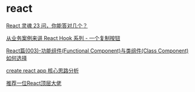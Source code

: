 # react

[React 灵魂 23 问，你能答对几个？](https://mp.weixin.qq.com/s?__biz=MzUxNzk1MjQ0Ng==&mid=2247489463&idx=1&sn=54685960428f0200f9b5feefcbec17fa&chksm=f9911166cee69870649aa9574b8323822171f323a56dbf35a771ef3b09e36618213af22c34a1&mpshare=1&scene=24&srcid=1227VJvbhjUfavD6OOtl428s&sharer_sharetime=1609043499358&sharer_shareid=18af4598a510ab1911de864d55f65d3a&key=ea7446b0013173847508610d9e93d8a92f204f90f47e3a39ce252f2f85e2d5a864a7c77211baf1f9e882e8f69da3ae8f0a2089c4a4755f348365c743f9ba59b50a29d22e9b0639755e14e06f2c37a268eea1b6ff4c4afbe556cfca27d26e6cfd7aeaa79fc721342b9b7fecfc53ce8915f74a01031884a1d48292f104a8a0ae92&ascene=14&uin=Mzc2MjkyMjk0MQ%3D%3D&devicetype=Windows+10+x64&version=6300002f&lang=zh_CN&exportkey=A5XQY%2F0ShDlTblLE78fNfdc%3D&pass_ticket=uG0ITW7VbQre912sCs3w03oa5DNRIG3UHrL1%2FYIYsorCPizXQjGGAVEkkNHwDWci&wx_header=0)

[从业务案例来讲 React Hook 系列 - 一个复制按钮](https://mp.weixin.qq.com/s?__biz=MzA4Nzg0MDM5Nw==&mid=2247490359&idx=1&sn=4834b9ccae12f4c7b0a5ed40726ce594&chksm=903218d5a74591c3e53ea491f2525ff4ad7101f39fb5c4d29846003fc394c93123fa7413bfbf&mpshare=1&scene=24&srcid=0101WO0rqKwRwh0D043IDdsU&sharer_sharetime=1609513415379&sharer_shareid=18af4598a510ab1911de864d55f65d3a&key=7326df0a627d9fb59c1b32838cbac9331f3863232eb5f97589b9f89e1039f55a75b27b080ff5bc80b3ff056b36e3a456bebe1b58e52da0212b6c16896da26ba596117674313d5cf5939b010b6ffe851c88bd201530f4d580679ddb648f4cb23af46241554b017d9ee6b6e82d50c475d13917597b9070398ec5bdf17599fe775a&ascene=14&uin=Mzc2MjkyMjk0MQ%3D%3D&devicetype=Windows+10+x64&version=6300002f&lang=zh_CN&exportkey=AwfVJmvCr5ScrO8xZ%2FbA%2BFU%3D&pass_ticket=uG0ITW7VbQre912sCs3w03oa5DNRIG3UHrL1%2FYIYsorCPizXQjGGAVEkkNHwDWci&wx_header=0)

[React篇(003)-功能组件(Functional Component)与类组件(Class Component)如何选择](https://mp.weixin.qq.com/s?__biz=MzIwODg5MjExNQ==&mid=2247483953&idx=1&sn=551fbc1a610c419f97fbc6fae88e7ea8&chksm=977d7b8da00af29b1b404977775234f3c9e55e04f040c94e9f715e881b1ee64f4a77a662bdc1&mpshare=1&scene=24&srcid=010161SSU5EB7D3dCf6DmkKL&sharer_sharetime=1609513691846&sharer_shareid=18af4598a510ab1911de864d55f65d3a&key=3712d248eda753bf0483e122ac6c6c5c841760c879dbbec593970e2eacec11214f825bdc018215f0806dfa9fbf7650bd1deb58eab4f5538ab29c0abc13c7fb25d500316eeb4e51dad88826ab967d4f24900c18412021eff329dec4250697c6f8b6755d4d5c5dd3cc664a5433a644af7da64278b2bc95db3117d7ee05966ed923&ascene=14&uin=Mzc2MjkyMjk0MQ%3D%3D&devicetype=Windows+10+x64&version=6300002f&lang=zh_CN&exportkey=A1VpfVd9T4VgnxmhutSc400%3D&pass_ticket=uG0ITW7VbQre912sCs3w03oa5DNRIG3UHrL1%2FYIYsorCPizXQjGGAVEkkNHwDWci&wx_header=0)

[create react app 核心思路分析](https://mp.weixin.qq.com/s?__biz=MzIzODgxODMzMA==&mid=2247485036&idx=1&sn=7c02e0665379113a6bab47aa990a50df&chksm=e932c319de454a0fe934eee69d00d3264b610dfc73504a2489f35c6835e311abd352aad3c40b&mpshare=1&scene=24&srcid=0101Blf3f0BoLSKI2kcabxUc&sharer_sharetime=1609513989020&sharer_shareid=18af4598a510ab1911de864d55f65d3a&key=ea7446b001317384d24cf87165c8a8cce092215308ed252e22236e65ea6aaf4c2a3aa8d4080b1547e820989b06feca24e9e5c82b081c09c6a8ddab2ed926733878a4a77b4d1c95e8494b87b9d5558f7c165b55a062c7e9c2330ad5c8f2bc56d154b589729ede8bfe06763e11a112df56f11616b3fb3bf2e1f8823584f90643b3&ascene=14&uin=Mzc2MjkyMjk0MQ%3D%3D&devicetype=Windows+10+x64&version=6300002f&lang=zh_CN&exportkey=AzAwXf5jVuztsCEHViCPy3g%3D&pass_ticket=uG0ITW7VbQre912sCs3w03oa5DNRIG3UHrL1%2FYIYsorCPizXQjGGAVEkkNHwDWci&wx_header=0)

[推荐一位React顶层大佬](https://mp.weixin.qq.com/s?__biz=MzIyNjUxNjMxOA==&mid=2247491233&idx=1&sn=3bada943986ff15ea34ed8686cfed7d2&chksm=e86e1290df199b864445172ca4081c4d57e4591e37e473003d70d810d6ee71f967570ae430b1&mpshare=1&scene=24&srcid=0109UqjobdSO7C0qsTdOMhVI&sharer_sharetime=1610160741150&sharer_shareid=18af4598a510ab1911de864d55f65d3a&key=ea7446b001317384a2248b585521b19c9b4805b2655fb28e8da6389232f6b232de83b8e42f0e971f9ccaaf11277a15f482d0dc376fbd70d5ae7816619216a4d1e0c712213b9d318af2c0ba59b4d33ccaf615dd007677fa28c2539c6c087e79833eadfc428cc8afc00738abcb14c355bb0e5f4bbfe51f7237adaacca3b73bd002&ascene=14&uin=Mzc2MjkyMjk0MQ%3D%3D&devicetype=Windows+10+x64&version=6300002f&lang=zh_CN&exportkey=A0m5qFPstNCYX8uvoLdb3qI%3D&pass_ticket=uG0ITW7VbQre912sCs3w03oa5DNRIG3UHrL1%2FYIYsorCPizXQjGGAVEkkNHwDWci&wx_header=0)
